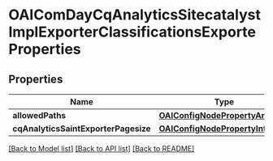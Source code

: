 # OAIComDayCqAnalyticsSitecatalystImplExporterClassificationsExporteProperties

## Properties
Name | Type | Description | Notes
------------ | ------------- | ------------- | -------------
**allowedPaths** | [**OAIConfigNodePropertyArray***](OAIConfigNodePropertyArray.md) |  | [optional] 
**cqAnalyticsSaintExporterPagesize** | [**OAIConfigNodePropertyInteger***](OAIConfigNodePropertyInteger.md) |  | [optional] 

[[Back to Model list]](../README.md#documentation-for-models) [[Back to API list]](../README.md#documentation-for-api-endpoints) [[Back to README]](../README.md)


